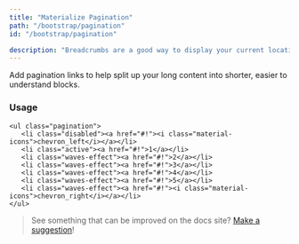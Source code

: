 ```yaml
---
title: "Materialize Pagination"
path: "/bootstrap/pagination"
id: "/bootstrap/pagination"

description: "Breadcrumbs are a good way to display your current location. This is usually used when you have multiple layers of content."
---
```


Add pagination links to help split up your long content into shorter, easier to understand blocks.

### Usage

```html{numberLines: true}
<ul class="pagination">
   <li class="disabled"><a href="#!"><i class="material-icons">chevron_left</i></a></li>
   <li class="active"><a href="#!">1</a></li>
   <li class="waves-effect"><a href="#!">2</a></li>
   <li class="waves-effect"><a href="#!">3</a></li>
   <li class="waves-effect"><a href="#!">4</a></li>
   <li class="waves-effect"><a href="#!">5</a></li>
   <li class="waves-effect"><a href="#!"><i class="material-icons">chevron_right</i></a></li>
</ul>
```

>See something that can be improved on the docs site? [Make a suggestion](/programs/edit-the-doc-site.html)!
